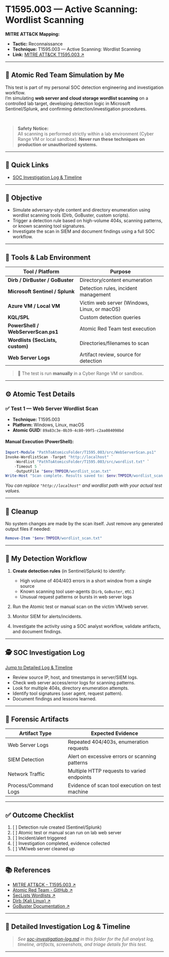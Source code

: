 # T1595.003 — Active Scanning: Wordlist Scanning

**MITRE ATT&CK Mapping:**  
- **Tactic:** Reconnaissance  
- **Technique:** T1595.003 — Active Scanning: Wordlist Scanning  
- **Link:** <a href="https://attack.mitre.org/techniques/T1595/003/" target="_blank" rel="noopener noreferrer">MITRE ATT&CK T1595.003 ↗️</a>

---

## 🧪 Atomic Red Team Simulation by Me

This test is part of my personal SOC detection engineering and investigation workflow.  
I’m simulating **web server and cloud storage wordlist scanning** on a controlled lab target, developing detection logic in Microsoft Sentinel/Splunk, and confirming detection/investigation procedures.

&nbsp;

> **Safety Notice:**  
> All scanning is performed strictly within a lab environment (Cyber Range VM or local sandbox). **Never run these techniques on production or unauthorized systems.**

---

## 📑 Quick Links

* [SOC Investigation Log & Timeline](./soc-investigation-log.md)

---

## 🎯 Objective

* Simulate adversary-style content and directory enumeration using wordlist scanning tools (Dirb, GoBuster, custom scripts).
* Trigger a detection rule based on high-volume 404s, scanning patterns, or known scanning tool signatures.
* Investigate the scan in SIEM and document findings using a full SOC workflow.

---

## 🧰 Tools & Lab Environment

| Tool / Platform                     | Purpose                                               |
| ----------------------------------- | ----------------------------------------------------- |
| **Dirb / DirBuster / GoBuster**     | Directory/content enumeration                          |
| **Microsoft Sentinel / Splunk**     | Detection rules, incident management                   |
| **Azure VM / Local VM**             | Victim web server (Windows, Linux, or macOS)           |
| **KQL/SPL**                         | Custom detection queries                               |
| **PowerShell / WebServerScan.ps1**  | Atomic Red Team test execution                         |
| **Wordlists (SecLists, custom)**    | Directories/filenames to scan                          |
| **Web Server Logs**                 | Artifact review, source for detection                  |

> 🧪 The test is run **manually** in a Cyber Range VM or sandbox.

---

## ⚙️ Atomic Test Details

### ✅ Test 1 — Web Server Wordlist Scan

* **Technique:** T1595.003  
* **Platform:** Windows, Linux, macOS  
* **Atomic GUID:** `89a83c3e-0b39-4c80-99f5-c2aa084098bd`

#### Manual Execution (PowerShell):
```powershell
Import-Module "PathToAtomicsFolder/T1595.003/src/WebServerScan.ps1"
Invoke-WordlistScan -Target "http://localhost" `
    -Wordlist "PathToAtomicsFolder/T1595.003/src/wordlist.txt" `
    -Timeout 5 `
    -OutputFile "$env:TMPDIR/wordlist_scan.txt"
Write-Host "Scan complete. Results saved to: $env:TMPDIR/wordlist_scan.txt"
````

*You can replace `"http://localhost"` and wordlist path with your actual test values.*

---

## 🧼 Cleanup

No system changes are made by the scan itself.
Just remove any generated output files if needed:

```powershell
Remove-Item "$env:TMPDIR/wordlist_scan.txt"
```

---

## 🧠 My Detection Workflow

1. **Create detection rules** (in Sentinel/Splunk) to identify:

   * High volume of 404/403 errors in a short window from a single source
   * Known scanning tool user-agents (`Dirb`, `GoBuster`, etc.)
   * Unusual request patterns or bursts in web server logs
2. Run the Atomic test or manual scan on the victim VM/web server.
3. Monitor SIEM for alerts/incidents.
4. Investigate the activity using a SOC analyst workflow, validate artifacts, and document findings.

---

## 🕵️ SOC Investigation Log

[Jump to Detailed Log & Timeline](./soc-investigation-log.md)

* Review source IP, host, and timestamps in server/SIEM logs.
* Check web server access/error logs for scanning patterns.
* Look for multiple 404s, directory enumeration attempts.
* Identify tool signatures (user agent, request pattern).
* Document findings and lessons learned.

---

## 📍 Forensic Artifacts

| Artifact Type        | Expected Evidence                               |
| -------------------- | ----------------------------------------------- |
| Web Server Logs      | Repeated 404/403s, enumeration requests         |
| SIEM Detection       | Alert on excessive errors or scanning patterns  |
| Network Traffic      | Multiple HTTP requests to varied endpoints      |
| Process/Command Logs | Evidence of scan tool execution on test machine |

---

## ✅ Outcome Checklist

1. [ ] Detection rule created (Sentinel/Splunk)
2. [ ] Atomic test or manual scan run on lab web server
3. [ ] Incident/alert triggered
4. [ ] Investigation completed, evidence collected
5. [ ] VM/web server cleaned up

---

## 📚 References

* <a href="https://attack.mitre.org/techniques/T1595/003/" target="_blank" rel="noopener noreferrer">MITRE ATT&CK - T1595.003 ↗️</a>
* <a href="https://github.com/redcanaryco/atomic-red-team" target="_blank" rel="noopener noreferrer">Atomic Red Team - GitHub ↗️</a>
* <a href="https://github.com/danielmiessler/SecLists" target="_blank" rel="noopener noreferrer">SecLists Wordlists ↗️</a>
* <a href="https://www.kali.org/tools/dirb/" target="_blank" rel="noopener noreferrer">Dirb (Kali Linux) ↗️</a>
* <a href="https://gobuster.github.io/" target="_blank" rel="noopener noreferrer">GoBuster Documentation ↗️</a>

---

## 📓 Detailed Investigation Log & Timeline

> *See [soc-investigation-log.md](./soc-investigation-log.md) in this folder for the full analyst log, timeline, artifacts, screenshots, and triage details for this test.*

---
